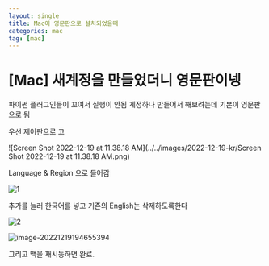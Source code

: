 ```yaml
---
layout: single
title: Mac이 영문판으로 설치되었을때
categories: mac
tag: [mac]
---
```


# [Mac] 새계정을 만들었더니 영문판이넹

파이썬 플러그인들이 꼬여서 실행이 안됨 계정하나 만들어서 해보려는데 기본이 영문판으로 됨

우선 제어판으로 고

![Screen Shot 2022-12-19 at 11.38.18 AM](../../images/2022-12-19-kr/Screen Shot 2022-12-19 at 11.38.18 AM.png)

Language & Region 으로 들어감

![1](../../images/2022-12-19-kr/1.jpg)

추가를 눌러 한국어를 넣고 기존의 English는 삭제하도록한다

![2](../../images/2022-12-19-kr/2.jpg)

![image-20221219194655394](../../images/2022-12-19-kr/image-20221219194655394.png)

그리고 맥을 재시동하면 완료.